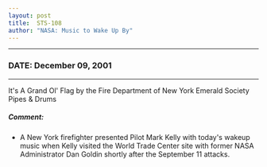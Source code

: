 ```yaml
---
layout: post
title:  STS-108
author: "NASA: Music to Wake Up By"
---
```


----
### DATE: December 09, 2001
----
It's A Grand Ol' Flag by the Fire Department of New York Emerald Society Pipes & Drums

##### Comment:
* A New York firefighter presented Pilot Mark Kelly with today's  wakeup music when Kelly visited the World Trade Center site with former NASA Administrator Dan Goldin shortly after the September 11 attacks.
